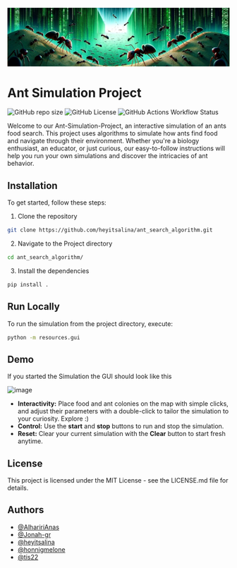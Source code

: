 ![ant_matrix](images/ant_matrix1.jpeg)

# Ant Simulation Project

![GitHub repo size](https://img.shields.io/github/repo-size/heyitsalina/ant_search_algorithm) ![GitHub License](https://img.shields.io/github/license/heyitsalina/ant_search_algorithm) ![GitHub Actions Workflow Status](https://img.shields.io/github/actions/workflow/status/heyitsalina/ant_search_algorithm/main.yml)

Welcome to our Ant-Simulation-Project, an interactive simulation of an ants food search. This project uses algorithms to simulate how ants find food and navigate through their environment. Whether you're a biology enthusiast, an educator, or just curious, our easy-to-follow instructions will help you run your own simulations and discover the intricacies of ant behavior.

## Installation

To get started, follow these steps:

1. Clone the repository

```bash
git clone https://github.com/heyitsalina/ant_search_algorithm.git
```

2. Navigate to the Project directory

```bash
cd ant_search_algorithm/
```

3. Install the dependencies

```bash
pip install .
```

## Run Locally

To run the simulation from the project directory, execute:

```bash
python -m resources.gui
```

## Demo

If you started the Simulation the GUI should look like this

![image](https://github.com/heyitsalina/ant_search_algorithm/assets/119052351/802b5841-10d0-41eb-a50d-93b439a854bc)

- **Interactivity:** Place food and ant colonies on the map with simple clicks, and adjust their parameters with a double-click to tailor the simulation to your curiosity. Explore :)
- **Control:** Use the **start** and **stop** buttons to run and stop the simulation.
- **Reset:** Clear your current simulation with the **Clear** button to start fresh anytime.

## License

This project is licensed under the MIT License - see the LICENSE.md file for details.

## Authors

- [@AlhaririAnas](https://www.github.com/AlhaririAnas)
- [@Jonah-gr](https://www.github.com/Jonah-gr)
- [@heyitsalina](https://www.github.com/heyitsalina)
- [@honnigmelone](https://www.github.com/honnigmelone)
- [@tis22](https://www.github.com/tis22)
